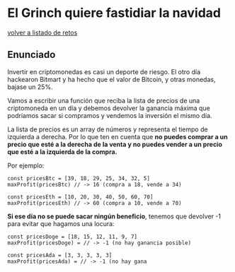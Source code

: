 # El Grinch quiere fastidiar la navidad
[volver a listado de retos](../README.md)

## Enunciado

Invertir en criptomonedas es casi un deporte de riesgo. El otro día hackearon Bitmart y ha hecho que el valor de Bitcoin, y otras monedas, bajase un 25%.

Vamos a escribir una función que reciba la lista de precios de una criptomoneda en un día y debemos devolver la ganancia máxima que podríamos sacar si compramos y vendemos la inversión el mismo día.

La lista de precios es un array de números y representa el tiempo de izquierda a derecha. Por lo que ten en cuenta que **no puedes comprar a un precio que esté a la derecha de la venta y no puedes vender a un precio que esté a la izquierda de la compra.**

Por ejemplo:

```
const pricesBtc = [39, 18, 29, 25, 34, 32, 5]
maxProfit(pricesBtc) // -> 16 (compra a 18, vende a 34)

const pricesEth = [10, 20, 30, 40, 50, 60, 70]  
maxProfit(pricesEth) // -> 60 (compra a 10, vende a 70)
``` 

**Si ese día no se puede sacar ningún beneficio**, tenemos que devolver -1 para evitar que hagamos una locura:

```
const pricesDoge = [18, 15, 12, 11, 9, 7]
maxProfit(pricesDoge) = // -> -1 (no hay ganancia posible)

const pricesAda = [3, 3, 3, 3, 3]
maxProfit(pricesAda) = // -> -1 (no hay gana
```